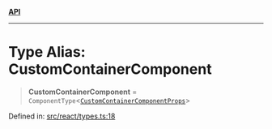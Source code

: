 [**API**](../../API.md)

***

# Type Alias: CustomContainerComponent

> **CustomContainerComponent** = `ComponentType`\<[`CustomContainerComponentProps`](../interfaces/CustomContainerComponentProps.md)\>

Defined in: [src/react/types.ts:18](https://github.com/inokawa/virtua/blob/6ace69a73fb00a1c5dfd30a8b96e49ce7660d8e0/src/react/types.ts#L18)

